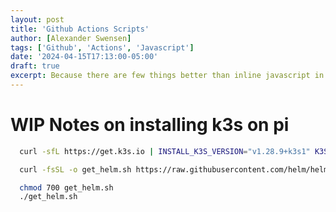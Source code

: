 ```yaml
---
layout: post
title: 'Github Actions Scripts'
author: [Alexander Swensen]
tags: ['Github', 'Actions', 'Javascript']
date: '2024-04-15T17:13:00-05:00'
draft: true
excerpt: Because there are few things better than inline javascript in your automations!
---
```


# WIP Notes on installing k3s on pi
  
```bash
  curl -sfL https://get.k3s.io | INSTALL_K3S_VERSION="v1.28.9+k3s1" K3S_KUBECONFIG_MODE="644" sh -

  curl -fsSL -o get_helm.sh https://raw.githubusercontent.com/helm/helm/main/scripts/get-helm-3

  chmod 700 get_helm.sh
  ./get_helm.sh

```